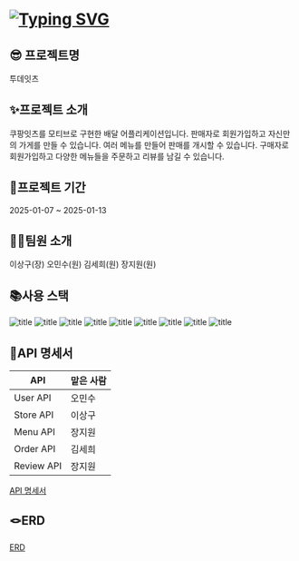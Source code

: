 # [![Typing SVG](https://readme-typing-svg.demolab.com?font=Fira+Code&size=34&pause=1000&vCenter=true&width=435&lines=%F0%9F%9B%B5Outsourcing+Project)](https://git.io/typing-svg)
## 😎 프로젝트명
투데잇츠

## ✨프로젝트 소개
쿠팡잇츠를 모티브로 구현한 배달 어플리케이션입니다. 판매자로 회원가입하고 자신만의 가게를 만들 수 있습니다. 여러 메뉴를 만들어 판매를 개시할 수 있습니다. 구매자로 회원가입하고 다양한 메뉴들을 주문하고 리뷰를 남길 수 있습니다. 



## 📆프로젝트 기간
2025-01-07 ~ 2025-01-13

## 🙋‍♂️팀원 소개
이상구(장)     오민수(원)     김세희(원)     장지원(원)


## 📚사용 스택
![title](https://noticon-static.tammolo.com/dgggcrkxq/image/upload/v1629972500/noticon/htwpjnfc0hlr1teypbjo.png)   ![title](https://noticon-static.tammolo.com/dgggcrkxq/image/upload/v1566778017/noticon/ytjm1rralodyhvuggrpu.png)  ![title](https://noticon-static.tammolo.com/dgggcrkxq/image/upload/v1566913419/noticon/xf9bevlrgugi7xj6xkhp.png)   ![title](https://noticon-static.tammolo.com/dgggcrkxq/image/upload/v1576325989/noticon/rcwm9dy0hu6cbjowbfwi.png)   ![title](https://noticon-static.tammolo.com/dgggcrkxq/image/upload/v1566913591/noticon/e2bd9zw78n6zw6his4bd.png)   ![title](https://noticon-static.tammolo.com/dgggcrkxq/image/upload/v1566914838/noticon/qlfe77nbcvdscm762prm.png)   ![title](https://noticon-static.tammolo.com/dgggcrkxq/image/upload/v1566913019/noticon/watr41yboy1ub4jfuqlq.png)   ![title](https://noticon-static.tammolo.com/dgggcrkxq/image/upload/v1629972215/noticon/vgvbhxae6jrvqpcnu0vb.png)   ![title](https://noticon-static.tammolo.com/dgggcrkxq/image/upload/v1671380429/noticon/zczk9wzsj5jq0epa0ine.png)   




## 📜API 명세서



| API        | 맡은 사람                                     |
|------------|-----------------------------------------|
| User API    | 오민수       |
| Store API    | 이상구      |
| Menu API    | 장지원     |
| Order API | 김세희 |
| Review API  | 장지원   |

[API 명세서](https://spot-sternum-1e2.notion.site/API-17aecc74f49380e3a938d3dbfd2a5887)   
 



## 🪢ERD
[ERD](https://spot-sternum-1e2.notion.site/ERD-Entity-Relationship-Diagram-17aecc74f4938006bd00e4b05d5f2cf3)   
